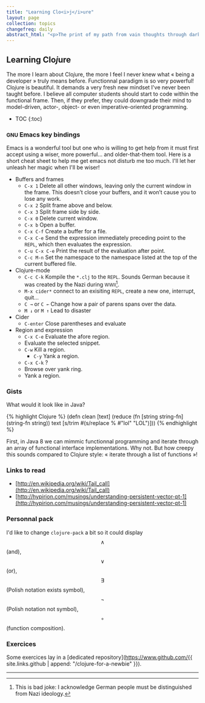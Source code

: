 ```yaml
---
title: "Learning Clo<i>j</i>ure"
layout: page
collection: topics
changefreq: daily
abstract_html: "<p>The print of my path from vain thoughts through darkness to Clo<i>j</i>ure.</p>"
---
```


## Learning Clo<i>j</i>ure

The more I learn about Clo<i>j</i>ure, the more I feel I never knew what « being a developer » truly means before. Functionnal paradigm is so very powerful! Clo<i>j</i>ure is beautiful. It demands a very fresh new mindset I've never been taught before. I believe all computer students should start to code within the functional frame. Then, if they prefer, they could downgrade their mind to model-driven, actor-, object- or even imperative-oriented programming.

* TOC
{:toc}

### <small>GNU</small> Emacs key bindings

Emacs is a wonderful tool but one who is willing to get help from it must first accept using a wiser, more powerful… and older-that-them tool. Here is a short cheat sheet to help me get emacs not disturb me too much. I'll let her unleash her magic when I'll be wiser!

* Buffers and frames
	* `C-x 1` Delete all other windows, leaving only the current window in the
	frame. This doesn’t close your buffers, and it won’t cause you to lose
	any work.
	* `C-x 2` Split frame above and below.
	* `C-x 3` Split frame side by side.
	* `C-x 0` Delete current window.
	* `C-x b` Open a buffer.
	* `C-x C-f` Create a buffer for a file.
	* `C-x C-e` Send the expression immediately preceding point to the <small>REPL</small>, which then evaluates the expression.
	* `C-u C-x C-e` Print the result of the evaluation after point.
	* `C-c M-n` Set the namespace to the namespace listed at the top of the current buffered file.
* Clo<i>j</i>ure-mode
	* `C-c C-k` Kompile the `*.clj` to the <small>REPL</small>. Sounds German because it was created by the Nazi during <small>WWII</small>[^1].
	* `M-x cider*` connect to an exisiting <small>REPL</small>, create a new one, interrupt, quit…
	* `C →` or `C ←` Change how a pair of parens spans over the data.
	* `M ↓` or `M ↑` Lead to disaster
* Cider
	* `C-enter` Close parentheses and evaluate
* Region and expression
	* `C-x C-e` Evaluate the afore region.
	* Evaluate the selected snippet.
	* `C-w` Kill a region.
        * `C-y` Yank a region.
	* `C-x C-k` ?
	* Browse over yank ring.
	* Yank a region.

### Gists

What would it look like in Java?

{% highlight Clojure %}
(defn clean
	[text]
	(reduce (fn [string string-fn] (string-fn string))
		text
		[s/trim #(s/replace % #"lol" "LOL")]))
{% endhighlight %}

First, in Java 8 we can mimmic functionnal programming and iterate through an array of functional interface implementations. Why not. But how creepy this sounds compared to Clo<i>j</i>ure style: « iterate through a list of functions »!

### Links to read

* [http://en.wikipedia.org/wiki/Tail_call](http://en.wikipedia.org/wiki/Tail_call)
* [http://hypirion.com/musings/understanding-persistent-vector-pt-1](http://hypirion.com/musings/understanding-persistent-vector-pt-1)

### Personnal pack

I'd like to change `clojure-pack` a bit so it could display $$∧$$ (and), $$∨$$ (or), $$∃$$ (Polish notation exists symbol), $$¬$$ (Polish notation not symbol), $$∘$$ (function composition).

### Exercices

Some exercices lay in a [dedicated repository](https://www.github.com/{{ site.links.github | append: "/clojure-for-a-newbie" }}).

---
[^1]: This is bad joke: I acknowledge German people must be distinguished from Nazi ideology.

